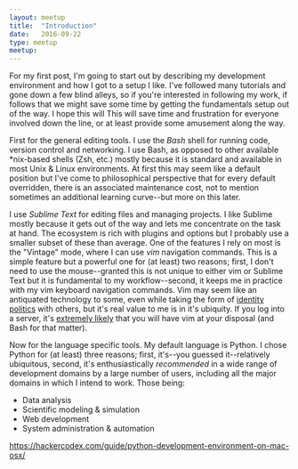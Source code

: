 ```yaml
---
layout: meetup
title:  "Introduction"
date:   2016-09-22
type: meetup
meetup: 
---
```


For my first post, I'm going to start out by describing my development environment and how I got to a setup I like.
I've followed many tutorials and gone down a few blind alleys, so if you're interested in following my work, if follows that we might save some time by getting the fundamentals setup out of the way. I hope this will This will save time and frustration for everyone involved down the line, or at least provide some amusement along the way.

First for the general editing tools. I use the *Bash* shell for running code, version control and networking.
I use Bash, as opposed to other available *nix-based shells (Zsh, etc.) mostly because it is standard and available in most Unix & Linux environments. At first this may seem like a default position but I've come to philosophical perspective that for every default overridden, there is an associated maintenance cost, not to mention sometimes an additional learning curve--but more on this later.

I use *Sublime Text* for editing files and managing projects. I like Sublime mostly because it gets out of the way and lets me concentrate on the task at hand. The ecosystem is rich with plugins and options but I probably use a smaller subset of these than average.
One of the features I rely on most is the "Vintage" mode, where I can use *vim* navigation commands.
This is a simple feature but a powerful one for (at least) two reasons; first, I don't need to use the mouse--granted this is not unique to either vim or Sublime Text but it is fundamental to my workflow--second, it keeps me in practice with my vim keyboard navigation commands. Vim may seem like an antiquated technology to some, even while taking the form of [identity politics](https://en.wikipedia.org/wiki/Identity_politics) with others, but it's real value to me is in it's ubiquity. If you log into a server, it's [extremely likely](https://en.wikipedia.org/wiki/Usage_share_of_operating_systems#Public_servers_on_the_Internet) that you will have vim at your disposal (and Bash for that matter).

Now for the language specific tools. My default language is Python. I chose Python for (at least) three reasons; first, it's--you guessed it--relatively ubiquitous, second, it's enthusiastically *recommended* in a wide range of development domains by a large number of users, including all the major domains in which I intend to work. Those being:
- Data analysis
- Scientific modeling & simulation
- Web development
- System administration & automation


https://hackercodex.com/guide/python-development-environment-on-mac-osx/